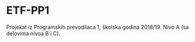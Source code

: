 # ETF-PP1
Projekat iz Programskih prevodilaca 1, školska godina 2018/19. Nivo A (sa delovima nivoa B i C).
